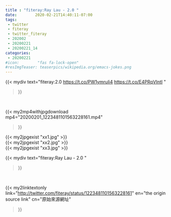 ```yaml
---
title : "fiteray:Ray Lau - 2.0 "
date:        2020-02-21T14:40:11-07:00
tags:
 - twitter
 - fiteray
 - twitter_fiteray
 - 202002
 - 20200221
 - 20200221_14
categories:
 - 20200221
#icon:        "fas fa-lock-open"
#resImgTeaser: teaserpics/wikipedia.org/emacs-jokes.png
---
```


{{< mydiv text="fiteray:2.0 https://t.co/PW1ymruli4 https://t.co/E4PRqVIntI "
>}}
<br>


{{< my2mp4withjpgdownload mp4="20200201_1223481101563228161.mp4"
>}}

{{< my2jpgexist "xx1.jpg" >}}<br>
{{< my2jpgexist "xx2.jpg" >}}<br>
{{< my2jpgexist "xx3.jpg" >}}<br>



{{< mydiv text="fiteray:Ray Lau - 2.0 "
>}}
<br>

{{< my2linktextonly link="http://twitter.com/fiteray/status/1223481101563228161"
en="the origin source link" cn="原始來源網址"
>}}


<br>


